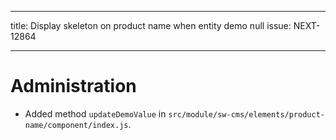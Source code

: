 ---
title: Display skeleton on product name when entity demo null
issue: NEXT-12864
___
# Administration
* Added method `updateDemoValue` in `src/module/sw-cms/elements/product-name/component/index.js`.
